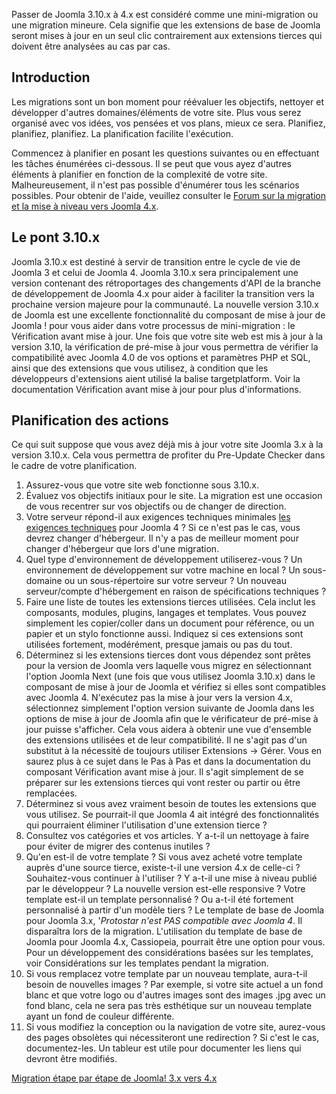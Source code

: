 <!-- Filename: Planning_for_Mini-Migration_-_Joomla_3.10.x_to_4.x / Display title: Planning d'une mini-migration - Joomla 3.10 à 4.x -->

Passer de Joomla 3.10.x à 4.x est considéré comme une mini-migration ou
une migration mineure. Cela signifie que les extensions de base de
Joomla seront mises à jour en un seul clic contrairement aux extensions
tierces qui doivent être analysées au cas par cas.

## Introduction

Les migrations sont un bon moment pour réévaluer les objectifs, nettoyer
et développer d'autres domaines/éléments de votre site. Plus vous serez
organisé avec vos idées, vos pensées et vos plans, mieux ce sera.
Planifiez, planifiez, planifiez. La planification facilite l'exécution.

Commencez à planifier en posant les questions suivantes ou en effectuant
les tâches énumérées ci-dessous. Il se peut que vous ayez d'autres
éléments à planifier en fonction de la complexité de votre site.
Malheureusement, il n'est pas possible d'énumérer tous les scénarios
possibles. Pour obtenir de l'aide, veuillez consulter le
<a href="https://forum.joomla.org/viewforum.php?f=812"
class="external text" target="_blank" rel="noreferrer noopener">Forum
sur la migration et la mise à niveau vers Joomla 4.x</a>.

## Le pont 3.10.x

Joomla 3.10.x est destiné à servir de transition entre le cycle de vie
de Joomla 3 et celui de Joomla 4. Joomla 3.10.x sera principalement une
version contenant des rétroportages des changements d'API de la branche
de développement de Joomla 4.x pour aider à faciliter la transition vers
la prochaine version majeure pour la communauté. La nouvelle version
3.10.x de Joomla est une excellente fonctionnalité du composant de mise
à jour de Joomla ! pour vous aider dans votre processus de
mini-migration : le  Vérification avant mise à
jour.
Une fois que votre site web est mis à jour à la version 3.10, la
vérification de pré-mise à jour vous permettra de vérifier la
compatibilité avec Joomla 4.0 de vos options et paramètres PHP et SQL,
ainsi que des extensions que vous utilisez, à condition que les
développeurs d'extensions aient utilisé la balise targetplatform. Voir
la documentation  Vérification avant mise à
jour
pour plus d'informations.

## Planification des actions

Ce qui suit suppose que vous avez déjà mis à jour votre site Joomla 3.x
à la version 3.10.x. Cela vous permettra de profiter du Pre-Update
Checker dans le cadre de votre planification.

1.  Assurez-vous que votre site web fonctionne sous 3.10.x.
2.  Évaluez vos objectifs initiaux pour le site. La migration est une
    occasion de vous recentrer sur vos objectifs ou de changer de
    direction.
3.  Votre serveur répond-il aux exigences techniques minimales
    <a href="http://www.joomla.org/about-joomla/technical-requirements.html"
    class="external text" target="_blank" rel="noreferrer noopener">les
    exigences techniques</a> pour Joomla 4 ? Si ce n'est pas le cas,
    vous devrez changer d'hébergeur. Il n'y a pas de meilleur moment
    pour changer d'hébergeur que lors d'une migration.
4.  Quel type d'environnement de développement utiliserez-vous ? Un
    environnement de développement sur votre machine en local ? Un
    sous-domaine ou un sous-répertoire sur votre serveur ? Un nouveau
    serveur/compte d'hébergement en raison de spécifications
    techniques ?
5.  Faire une liste de toutes les extensions tierces utilisées. Cela
    inclut les composants, modules, plugins, langages et templates. Vous
    pouvez simplement les copier/coller dans un document pour référence,
    ou un papier et un stylo fonctionne aussi. Indiquez si ces
    extensions sont utilisées fortement, modérément, presque jamais ou
    pas du tout.
6.  Déterminez si les extensions tierces dont vous dépendez sont prêtes
    pour la version de Joomla vers laquelle vous migrez en sélectionnant
    l'option Joomla Next (une fois que vous utilisez Joomla 3.10.x) dans
    le composant de mise à jour de Joomla et vérifiez si elles sont
    compatibles avec Joomla 4. N'exécutez pas la mise à jour vers la
    version 4.x, sélectionnez simplement l'option version suivante de
    Joomla dans les options de mise à jour de Joomla afin que le
    vérificateur de pré-mise à jour puisse s'afficher. Cela vous aidera
    à obtenir une vue d'ensemble des extensions utilisées et de leur
    compatibilité. Il ne s'agit pas d'un substitut à la nécessité de
    toujours utiliser Extensions → Gérer. Vous en saurez plus à ce sujet
    dans le Pas à Pas et dans la documentation du composant
     Vérification avant mise à
    jour.
    Il s'agit simplement de se préparer sur les extensions tierces qui
    vont rester ou partir ou être remplacées.
7.  Déterminez si vous avez vraiment besoin de toutes les extensions que
    vous utilisez. Se pourrait-il que Joomla 4 ait intégré des
    fonctionnalités qui pourraient éliminer l'utilisation d'une
    extension tierce ?
8.  Consultez vos catégories et vos articles. Y a-t-il un nettoyage à
    faire pour éviter de migrer des contenus inutiles ?
9.  Qu'en est-il de votre template ? Si vous avez acheté votre template
    auprès d'une source tierce, existe-t-il une version 4.x de
    celle-ci ? Souhaitez-vous continuer à l'utiliser ? Y a-t-il une mise
    à niveau publié par le développeur ? La nouvelle version est-elle
    responsive ? Votre template est-il un template personnalisé ? Ou
    a-t-il été fortement personnalisé à partir d'un modèle tiers ? Le
    template de base de Joomla pour Joomla 3.x, '*Protostar n'est PAS
    compatible avec Joomla 4*. Il disparaîtra lors de la migration.
    L'utilisation du template de base de Joomla pour Joomla 4.x,
    Cassiopeia, pourrait être une option pour vous. Pour un
    développement des considérations basées sur les templates, voir
     Considérations sur les templates pendant la
    migration.
10. Si vous remplacez votre template par un nouveau template, aura-t-il
    besoin de nouvelles images ? Par exemple, si votre site actuel a un
    fond blanc et que votre logo ou d'autres images sont des images .jpg
    avec un fond blanc, cela ne sera pas très esthétique sur un nouveau
    template ayant un fond de couleur différente.
11. Si vous modifiez la conception ou la navigation de votre site,
    aurez-vous des pages obsolètes qui nécessiteront une redirection ?
    Si c'est le cas, documentez-les. Un tableur est utile pour
    documenter les liens qui devront être modifiés.

<a
href="https://docs.joomla.org/Joomla_3.x_to_4.x_Step_by_Step_Migration"
id="content-button" class="button expand">Migration étape par étape de
Joomla! 3.x vers 4.x</a>
